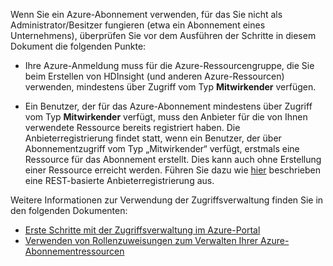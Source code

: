 Wenn Sie ein Azure-Abonnement verwenden, für das Sie nicht als Administrator/Besitzer fungieren (etwa ein Abonnement eines Unternehmens), überprüfen Sie vor dem Ausführen der Schritte in diesem Dokument die folgenden Punkte:

* Ihre Azure-Anmeldung muss für die Azure-Ressourcengruppe, die Sie beim Erstellen von HDInsight (und anderen Azure-Ressourcen) verwenden, mindestens über Zugriff vom Typ __Mitwirkender__ verfügen.

* Ein Benutzer, der für das Azure-Abonnement mindestens über Zugriff vom Typ __Mitwirkender__ verfügt, muss den Anbieter für die von Ihnen verwendete Ressource bereits registriert haben. Die Anbieterregistrierung findet statt, wenn ein Benutzer, der über Abonnementzugriff vom Typ „Mitwirkender“ verfügt, erstmals eine Ressource für das Abonnement erstellt. Dies kann auch ohne Erstellung einer Ressource erreicht werden. Führen Sie dazu wie [hier](https://msdn.microsoft.com/library/azure/dn790548.aspx) beschrieben eine REST-basierte Anbieterregistrierung aus.

Weitere Informationen zur Verwendung der Zugriffsverwaltung finden Sie in den folgenden Dokumenten:

* [Erste Schritte mit der Zugriffsverwaltung im Azure-Portal](../articles/active-directory/role-based-access-control-what-is.md)
* [Verwenden von Rollenzuweisungen zum Verwalten Ihrer Azure-Abonnementressourcen](../articles/active-directory/role-based-access-control-configure.md)

<!---HONumber=AcomDC_1005_2016-->